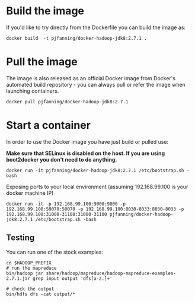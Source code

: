 # Build the image

If you'd like to try directly from the Dockerfile you can build the image as:

```
docker build  -t pjfanning/docker-hadoop-jdk8:2.7.1 .
```
# Pull the image

The image is also released as an official Docker image from Docker's automated build repository - you can always pull or refer the image when launching containers.

```
docker pull pjfanning/docker-hadoop-jdk8:2.7.1
```

# Start a container

In order to use the Docker image you have just build or pulled use:

**Make sure that SELinux is disabled on the host. If you are using boot2docker you don't need to do anything.**

```
docker run -it pjfanning/docker-hadoop-jdk8:2.7.1 /etc/bootstrap.sh -bash
```

Exposing ports to your local environment (assuming 192.168.99.100 is your docker machine IP)
```
docker run -it -p 192.168.99.100:9000:9000 -p 192.168.99.100:50070:50070 -p 192.168.99.100:8030-8033:8030-8033 -p 192.168.99.100:31000-31100:31000-31100 pjfanning/docker-hadoop-jdk8:2.7.1 /etc/bootstrap.sh -bash
```

## Testing

You can run one of the stock examples:

```
cd $HADOOP_PREFIX
# run the mapreduce
bin/hadoop jar share/hadoop/mapreduce/hadoop-mapreduce-examples-2.7.1.jar grep input output 'dfs[a-z.]+'

# check the output
bin/hdfs dfs -cat output/*
```
